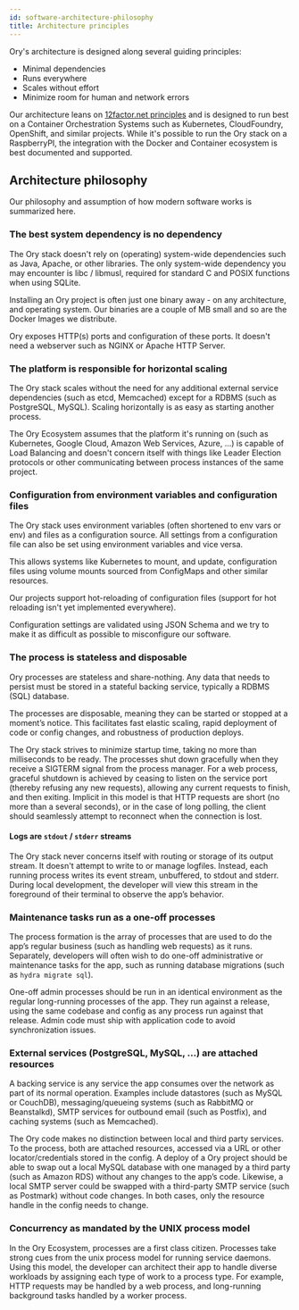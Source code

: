 ```yaml
---
id: software-architecture-philosophy
title: Architecture principles
---
```


Ory's architecture is designed along several guiding principles:

- Minimal dependencies
- Runs everywhere
- Scales without effort
- Minimize room for human and network errors

Our architecture leans on [12factor.net principles](https://www.12factor.net) and is designed to run best on a Container
Orchestration Systems such as Kubernetes, CloudFoundry, OpenShift, and similar projects. While it's possible to run the Ory stack
on a RaspberryPI, the integration with the Docker and Container ecosystem is best documented and supported.

## Architecture philosophy

Our philosophy and assumption of how modern software works is summarized here.

### The best system dependency is no dependency

The Ory stack doesn't rely on (operating) system-wide dependencies such as Java, Apache, or other libraries. The only system-wide
dependency you may encounter is libc / libmusl, required for standard C and POSIX functions when using SQLite.

Installing an Ory project is often just one binary away - on any architecture, and operating system. Our binaries are a couple of
MB small and so are the Docker Images we distribute.

Ory exposes HTTP(s) ports and configuration of these ports. It doesn't need a webserver such as NGINX or Apache HTTP Server.

### The platform is responsible for horizontal scaling

The Ory stack scales without the need for any additional external service dependencies (such as etcd, Memcached) except for a
RDBMS (such as PostgreSQL, MySQL). Scaling horizontally is as easy as starting another process.

The Ory Ecosystem assumes that the platform it's running on (such as Kubernetes, Google Cloud, Amazon Web Services, Azure, ...) is
capable of Load Balancing and doesn't concern itself with things like Leader Election protocols or other communicating between
process instances of the same project.

### Configuration from environment variables and configuration files

The Ory stack uses environment variables (often shortened to env vars or env) and files as a configuration source. All settings
from a configuration file can also be set using environment variables and vice versa.

This allows systems like Kubernetes to mount, and update, configuration files using volume mounts sourced from ConfigMaps and
other similar resources.

Our projects support hot-reloading of configuration files (support for hot reloading isn't yet implemented everywhere).

Configuration settings are validated using JSON Schema and we try to make it as difficult as possible to misconfigure our
software.

### The process is stateless and disposable

Ory processes are stateless and share-nothing. Any data that needs to persist must be stored in a stateful backing service,
typically a RDBMS (SQL) database.

The processes are disposable, meaning they can be started or stopped at a moment’s notice. This facilitates fast elastic scaling,
rapid deployment of code or config changes, and robustness of production deploys.

The Ory stack strives to minimize startup time, taking no more than milliseconds to be ready. The processes shut down gracefully
when they receive a SIGTERM signal from the process manager. For a web process, graceful shutdown is achieved by ceasing to listen
on the service port (thereby refusing any new requests), allowing any current requests to finish, and then exiting. Implicit in
this model is that HTTP requests are short (no more than a several seconds), or in the case of long polling, the client should
seamlessly attempt to reconnect when the connection is lost.

#### Logs are `stdout` / `stderr` streams

The Ory stack never concerns itself with routing or storage of its output stream. It doesn't attempt to write to or manage
logfiles. Instead, each running process writes its event stream, unbuffered, to stdout and stderr. During local development, the
developer will view this stream in the foreground of their terminal to observe the app’s behavior.

### Maintenance tasks run as a one-off processes

The process formation is the array of processes that are used to do the app’s regular business (such as handling web requests) as
it runs. Separately, developers will often wish to do one-off administrative or maintenance tasks for the app, such as running
database migrations (such as `hydra migrate sql`).

One-off admin processes should be run in an identical environment as the regular long-running processes of the app. They run
against a release, using the same codebase and config as any process run against that release. Admin code must ship with
application code to avoid synchronization issues.

### External services (PostgreSQL, MySQL, ...) are attached resources

A backing service is any service the app consumes over the network as part of its normal operation. Examples include datastores
(such as MySQL or CouchDB), messaging/queueing systems (such as RabbitMQ or Beanstalkd), SMTP services for outbound email (such as
Postfix), and caching systems (such as Memcached).

The Ory code makes no distinction between local and third party services. To the process, both are attached resources, accessed
via a URL or other locator/credentials stored in the config. A deploy of a Ory project should be able to swap out a local MySQL
database with one managed by a third party (such as Amazon RDS) without any changes to the app’s code. Likewise, a local SMTP
server could be swapped with a third-party SMTP service (such as Postmark) without code changes. In both cases, only the resource
handle in the config needs to change.

### Concurrency as mandated by the UNIX process model

In the Ory Ecosystem, processes are a first class citizen. Processes take strong cues from the unix process model for running
service daemons. Using this model, the developer can architect their app to handle diverse workloads by assigning each type of
work to a process type. For example, HTTP requests may be handled by a web process, and long-running background tasks handled by a
worker process.
